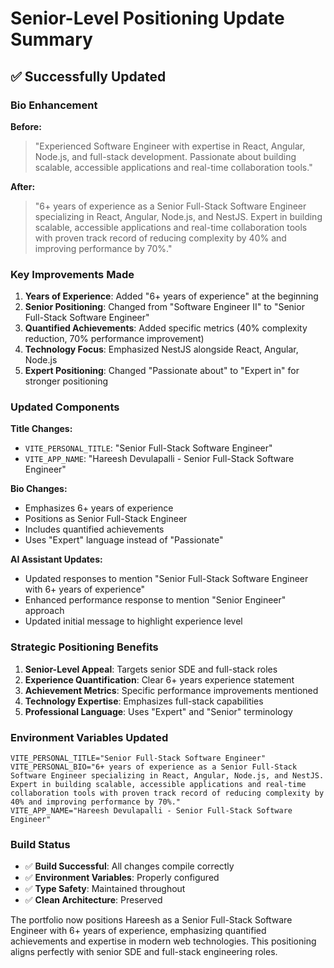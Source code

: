 # Senior-Level Positioning Update Summary

## ✅ **Successfully Updated**

### **Bio Enhancement**

**Before:**

> "Experienced Software Engineer with expertise in React, Angular, Node.js, and full-stack development. Passionate about building scalable, accessible applications and real-time collaboration tools."

**After:**

> "6+ years of experience as a Senior Full-Stack Software Engineer specializing in React, Angular, Node.js, and NestJS. Expert in building scalable, accessible applications and real-time collaboration tools with proven track record of reducing complexity by 40% and improving performance by 70%."

### **Key Improvements Made**

1. **Years of Experience**: Added "6+ years of experience" at the beginning
2. **Senior Positioning**: Changed from "Software Engineer II" to "Senior Full-Stack Software Engineer"
3. **Quantified Achievements**: Added specific metrics (40% complexity reduction, 70% performance improvement)
4. **Technology Focus**: Emphasized NestJS alongside React, Angular, Node.js
5. **Expert Positioning**: Changed "Passionate about" to "Expert in" for stronger positioning

### **Updated Components**

**Title Changes:**

- `VITE_PERSONAL_TITLE`: "Senior Full-Stack Software Engineer"
- `VITE_APP_NAME`: "Hareesh Devulapalli - Senior Full-Stack Software Engineer"

**Bio Changes:**

- Emphasizes 6+ years of experience
- Positions as Senior Full-Stack Engineer
- Includes quantified achievements
- Uses "Expert" language instead of "Passionate"

**AI Assistant Updates:**

- Updated responses to mention "Senior Full-Stack Software Engineer with 6+ years of experience"
- Enhanced performance response to mention "Senior Engineer" approach
- Updated initial message to highlight experience level

### **Strategic Positioning Benefits**

1. **Senior-Level Appeal**: Targets senior SDE and full-stack roles
2. **Experience Quantification**: Clear 6+ years experience statement
3. **Achievement Metrics**: Specific performance improvements mentioned
4. **Technology Expertise**: Emphasizes full-stack capabilities
5. **Professional Language**: Uses "Expert" and "Senior" terminology

### **Environment Variables Updated**

```env
VITE_PERSONAL_TITLE="Senior Full-Stack Software Engineer"
VITE_PERSONAL_BIO="6+ years of experience as a Senior Full-Stack Software Engineer specializing in React, Angular, Node.js, and NestJS. Expert in building scalable, accessible applications and real-time collaboration tools with proven track record of reducing complexity by 40% and improving performance by 70%."
VITE_APP_NAME="Hareesh Devulapalli - Senior Full-Stack Software Engineer"
```

### **Build Status**

- ✅ **Build Successful**: All changes compile correctly
- ✅ **Environment Variables**: Properly configured
- ✅ **Type Safety**: Maintained throughout
- ✅ **Clean Architecture**: Preserved

The portfolio now positions Hareesh as a Senior Full-Stack Software Engineer with 6+ years of experience, emphasizing quantified achievements and expertise in modern web technologies. This positioning aligns perfectly with senior SDE and full-stack engineering roles.
